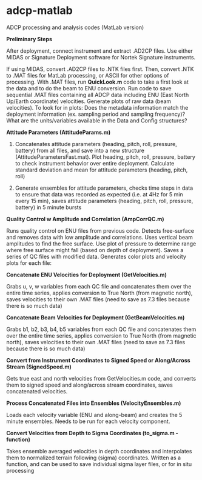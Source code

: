 # adcp-matlab
ADCP processing and analysis codes (MatLab version)  

**Preliminary Steps**

After deployment, connect instrument and extract .AD2CP files. Use either MIDAS or Signature Deployment software for Nortek Signature instruments.

If using MIDAS, convert .AD2CP files to .NTK files first. Then, convert .NTK to .MAT files for MatLab processing, or ASCII for other options of processing. With .MAT files, run **QuickLook.m** code to take a first look at the data and to do the beam to ENU conversion. Run code to save sequential .MAT files containing all ADCP data including ENU (East North Up/Earth coordinate) velocities. Generate plots of raw data (beam velocities). To look for in plots: Does the metadata information match the deployment information (ex. sampling period and sampling frequency)? What are the units/variables available in the Data and Config structures? 

**Attitude Parameters (AttitudeParams.m)**

1. Concatenates attitude parameters (heading, pitch, roll, pressure, battery) from all files, and save into a new structure (AttitudeParametersFast.mat). Plot heading, pitch, roll, pressure, battery to check instrument behavior over entire deployment. Calculate standard deviation and mean for attitude parameters (heading, pitch, roll)

2. Generate ensembles for attitude parameters, checks time steps in data to ensure that data was recorded as expected (i.e. at 4Hz for 5 min every 15 min), saves attitude parameters (heading, pitch, roll, pressure, battery) in 5 minute bursts 

**Quality Control w Amplitude and Correlation (AmpCorrQC.m)**

Runs quality control on ENU files from previous code. Detects free-surface and removes data with low amplitude and correlations. Uses vertical beam amplitudes to find the free surface. Use plot of pressure to determine range where free surface might fall (based on depth of deployment). Saves a series of QC files with modified data. Generates color plots and velocity plots for each file:

**Concatenate ENU Velocities for Deployment (GetVelocities.m)**

Grabs u, v, w variables from each QC file and concatenates them over the entire time series, applies conversion to True North (from magnetic north), saves velocities to their own .MAT files (need to save as 7.3 files because there is so much data)  

**Concatenate Beam Velocities for Deployment (GetBeamVelocities.m)**

Grabs b1, b2, b3, b4, b5 variables from each QC file and concatenates them over the entire time series, applies conversion to True North (from magnetic north), saves velocities to their own .MAT files (need to save as 7.3 files because there is so much data)  

**Convert from Instrument Coordinates to Signed Speed or Along/Across Stream (SignedSpeed.m)**

Gets true east and north velocities from GetVelocities.m code, and converts them to signed speed and along/across stream coordinates, saves concatenated velocities.

**Process Concatenated Files into Ensembles (VelocityEnsembles.m)**

Loads each velocity variable (ENU and along-beam) and creates the 5 minute ensembles. Needs to be run for each velocity component.

**Convert Velocities from Depth to Sigma Coordinates (to_sigma.m - function)**

Takes ensemble averaged velocities in depth coordinates and interpolates them to normalized terrain following (sigma) coordinates. Written as a function, and can be used to save individual sigma layer files, or for in situ processing
